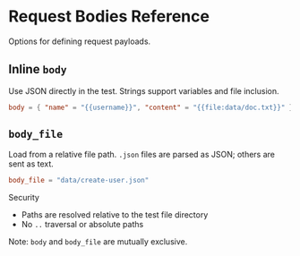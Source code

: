 # Request Bodies Reference

Options for defining request payloads.

## Inline `body`

Use JSON directly in the test. Strings support variables and file inclusion.

```toml
body = { "name" = "{{username}}", "content" = "{{file:data/doc.txt}}" }
```

## `body_file`

Load from a relative file path. `.json` files are parsed as JSON; others are sent as text.

```toml
body_file = "data/create-user.json"
```

Security
- Paths are resolved relative to the test file directory
- No `..` traversal or absolute paths

Note: `body` and `body_file` are mutually exclusive.